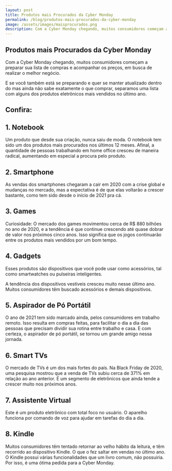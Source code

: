 ```yaml
---
layout: post
title: Produtos mais Procurados da Cyber Monday
permalink: /blog/produtos-mais-procurados-da-cyber-monday
image: /assets/images/maisprocurados.png
description: Com a Cyber Monday chegando, muitos consumidores começam a preparar sua lista de compras e acompanhar os preços, em busca de realizar o melhor negócio.
---
```


## Produtos mais Procurados da Cyber Monday


Com a Cyber Monday chegando, muitos consumidores começam a preparar sua lista de compras e acompanhar os preços, em busca de realizar o melhor negócio.


E se você também está se preparando e quer se manter atualizado dentro do mas ainda não sabe exatamente o que comprar, separamos uma lista com alguns dos produtos eletrônicos mais vendidos no último ano. 


## Confira:

## 1. Notebook


Um produto que desde sua criação, nunca saiu de moda. O notebook tem sido um dos produtos mais procurados nos últimos 12 meses. Afinal, a quantidade de pessoas trabalhando em home office cresceu de maneira radical, aumentando em especial a procura pelo produto.


## 2. Smartphone


As vendas dos smartphones chegaram a cair em 2020 com a crise global e mudanças no mercado, mas a expectativa é de que elas voltarão a crescer bastante, como tem sido desde o início de 2021 pra cá.


## 3. Games


Curiosidade: O mercado dos games movimentou cerca de R$ 880 bilhões no ano de 2020, e a tendência é que continue crescendo até quase dobrar de valor nos próximos cinco anos. Isso significa que os jogos continuarão entre os produtos mais vendidos por um bom tempo.


## 4. Gadgets


Esses produtos são dispositivos que você pode usar como acessórios, tal como smartwatches ou pulseiras inteligentes.


A tendência dos dispositivos vestíveis cresceu muito nesse último ano. Muitos consumidores têm buscado acessórios e demais dispositivos.

## 5. Aspirador de Pó Portátil


O ano de 2021 tem sido marcado ainda, pelos consumidores em trabalho remoto. Isso resulta em compras feitas, para facilitar o dia a dia das pessoas que precisam dividir sua rotina entre trabalho e casa. E com certeza, o aspirador de pó portátil, se tornou um grande amigo nessa jornada. 


## 6. Smart TVs


O mercado de TVs é um dos mais fortes do país. Na Black Friday de 2020, uma pesquisa mostrou que a venda de TVs subiu cerca de 371% em relação ao ano anterior. É um segmento de eletrônicos que ainda tende a crescer muito nos próximos anos. 


## 7. Assistente Virtual


Este é um produto eletrônico com total foco no usuário. O aparelho funciona por comando de voz para ajudar em tarefas do dia a dia.


## 8. Kindle


Muitos consumidores têm tentado retornar ao velho hábito da leitura, e têm recorrido ao dispositivo Kindle. O que o fez saltar em vendas no último ano.
O Kindle possui várias funcionalidades que um livro comum, não possuiria. Por isso, é uma ótima pedida para a Cyber Monday.
